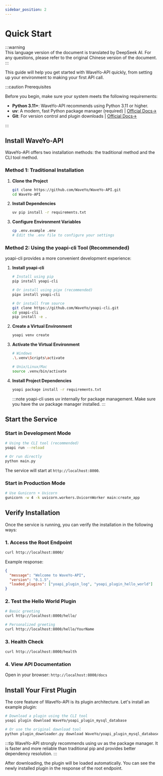 ```yaml
---
sidebar_position: 2
---
```


# Quick Start

:::warning  
This language version of the document is translated by DeepSeek AI. For any questions, please refer to the original Chinese version of the document.  
:::

This guide will help you get started with WaveYo-API quickly, from setting up your environment to making your first API call.

:::caution Prerequisites

Before you begin, make sure your system meets the following requirements:

- **Python 3.11+**: WaveYo-API recommends using Python 3.11 or higher.
- **uv**: A modern, fast Python package manager (required) | [Official Docs→](https://docs.astral.sh/uv/getting-started/installation/#__tabbed_1_1)
- **Git**: For version control and plugin downloads | [Official Docs→](https://git-scm.com/doc)

:::

## Install WaveYo-API

WaveYo-API offers two installation methods: the traditional method and the CLI tool method.

### Method 1: Traditional Installation

1. **Clone the Project**
   ```bash
   git clone https://github.com/WaveYo/WaveYo-API.git
   cd WaveYo-API
   ```

2. **Install Dependencies**
   ```bash
   uv pip install -r requirements.txt
   ```

3. **Configure Environment Variables**
   ```bash
   cp .env.example .env
   # Edit the .env file to configure your settings
   ```

### Method 2: Using the yoapi-cli Tool (Recommended)

yoapi-cli provides a more convenient development experience:

1. **Install yoapi-cli**
   ```bash
   # Install using pip
   pip install yoapi-cli

   # Or install using pipx (recommended)
   pipx install yoapi-cli

   # Or install from source
   git clone https://github.com/WaveYo/yoapi-cli.git
   cd yoapi-cli
   pip install -e .
   ```

2. **Create a Virtual Environment**
   ```bash
   yoapi venv create
   ```

3. **Activate the Virtual Environment**
   ```bash
   # Windows
   .\.venv\Scripts\activate

   # Unix/Linux/Mac
   source .venv/bin/activate
   ```

4. **Install Project Dependencies**
   ```bash
   yoapi package install -r requirements.txt
   ```
   
   :::note
   yoapi-cli uses uv internally for package management. Make sure you have the uv package manager installed.
   :::

## Start the Service

### Start in Development Mode

```bash
# Using the CLI tool (recommended)
yoapi run --reload

# Or run directly
python main.py
```

The service will start at `http://localhost:8000`.

### Start in Production Mode

```bash
# Use Gunicorn + Uvicorn
gunicorn -w 4 -k uvicorn.workers.UvicornWorker main:create_app
```

## Verify Installation

Once the service is running, you can verify the installation in the following ways:

### 1. Access the Root Endpoint

```bash
curl http://localhost:8000/
```

Example response:
```json
{
  "message": "Welcome to WaveYo-API",
  "version": "0.1.5",
  "loaded_plugins": ["yoapi_plugin_log", "yoapi_plugin_hello_world"]
}
```

### 2. Test the Hello World Plugin

```bash
# Basic greeting
curl http://localhost:8000/hello/

# Personalized greeting
curl http://localhost:8000/hello/YourName
```

### 3. Health Check

```bash
curl http://localhost:8000/health
```

### 4. View API Documentation

Open in your browser: `http://localhost:8000/docs`

## Install Your First Plugin

The core feature of WaveYo-API is its plugin architecture. Let's install an example plugin:

```bash
# Download a plugin using the CLI tool
yoapi plugin download WaveYo/yoapi_plugin_mysql_database

# Or use the original download tool
python plugin_downloader.py download WaveYo/yoapi_plugin_mysql_database
```

:::tip
WaveYo-API strongly recommends using uv as the package manager. It is faster and more reliable than traditional pip and provides better dependency resolution.
:::

After downloading, the plugin will be loaded automatically. You can see the newly installed plugin in the response of the root endpoint.